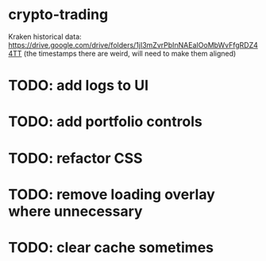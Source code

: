 # crypto-trading

Kraken historical data: https://drive.google.com/drive/folders/1jI3mZvrPbInNAEaIOoMbWvFfgRDZ44TT
(the timestamps there are weird, will need to make them aligned)

# TODO: add logs to UI

# TODO: add portfolio controls

# TODO: refactor CSS

# TODO: remove loading overlay where unnecessary

# TODO: clear cache sometimes
